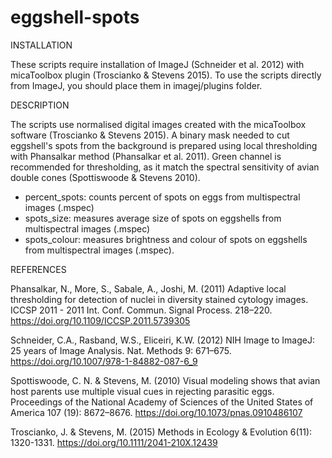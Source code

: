 # eggshell-spots

INSTALLATION

These scripts require installation of ImageJ (Schneider et al. 2012) with micaToolbox plugin (Troscianko & Stevens 2015). To use the scripts directly from ImageJ, you should place them in imagej/plugins folder.

DESCRIPTION

The scripts use normalised digital images created with the micaToolbox software (Troscianko &amp; Stevens 2015). A binary mask needed to cut eggshell's spots from the background is prepared using local thresholding with Phansalkar method (Phansalkar et al. 2011). Green channel is recommended for thresholding, as it match the spectral sensitivity of avian double cones (Spottiswoode & Stevens 2010).


- percent_spots: counts percent of spots on eggs from multispectral images (.mspec)
- spots_size: measures average size of spots on eggshells from multispectral images (.mspec)
- spots_colour: measures brightness and colour of spots on eggshells from multispectral images (.mspec).


REFERENCES

Phansalkar, N., More, S., Sabale, A., Joshi, M. (2011) Adaptive local thresholding for detection of nuclei in diversity stained cytology images. ICCSP 2011 - 2011 Int. Conf. Commun. Signal Process. 218–220. https://doi.org/10.1109/ICCSP.2011.5739305

Schneider, C.A., Rasband, W.S., Eliceiri, K.W. (2012) NIH Image to ImageJ: 25 years of Image Analysis. Nat. Methods 9: 671–675. https://doi.org/10.1007/978-1-84882-087-6_9

Spottiswoode, C. N. & Stevens, M. (2010) Visual modeling shows that avian host parents use multiple visual cues in rejecting parasitic eggs. Proceedings of the National Academy of Sciences of the United States of America 107 (19): 8672–8676. https://doi.org/10.1073/pnas.0910486107

Troscianko, J. & Stevens, M. (2015) Methods in Ecology & Evolution 6(11): 1320-1331. https://doi.org/10.1111/2041-210X.12439
